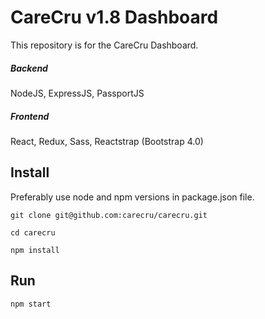 # CareCru v1.8 Dashboard

This repository is for the CareCru Dashboard.

##### Backend
NodeJS, ExpressJS, PassportJS

##### Frontend
React, Redux, Sass, Reactstrap (Bootstrap 4.0)

## Install

Preferably use node and npm versions in package.json file.

`git clone git@github.com:carecru/carecru.git`

`cd carecru`

`npm install`

## Run

`npm start`
